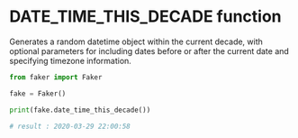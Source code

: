 # **DATE_TIME_THIS_DECADE** function

Generates a random datetime object within the current decade, with optional parameters for including dates before or after the current date and specifying timezone information.

```py
from faker import Faker

fake = Faker()

print(fake.date_time_this_decade())

# result : 2020-03-29 22:00:58
```

